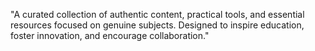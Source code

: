 
"A curated collection of authentic content, practical tools, and essential resources focused on genuine subjects. Designed to inspire education, foster innovation, and encourage collaboration."


